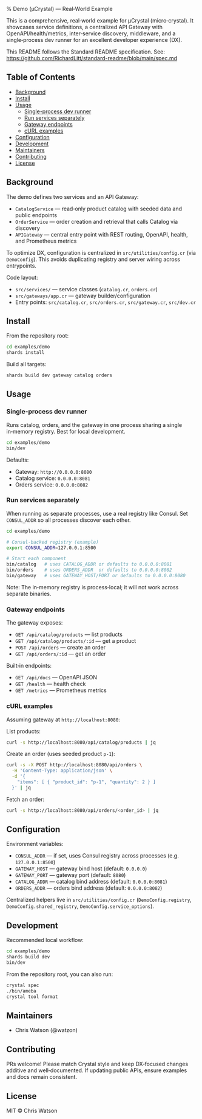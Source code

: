 % Demo (µCrystal) — Real‑World Example

This is a comprehensive, real‑world example for µCrystal (micro‑crystal). It showcases service definitions, a centralized API Gateway with OpenAPI/health/metrics, inter‑service discovery, middleware, and a single‑process dev runner for an excellent developer experience (DX).

This README follows the Standard README specification. See: https://github.com/RichardLitt/standard-readme/blob/main/spec.md

## Table of Contents

- [Background](#background)
- [Install](#install)
- [Usage](#usage)
  - [Single-process dev runner](#single-process-dev-runner)
  - [Run services separately](#run-services-separately)
  - [Gateway endpoints](#gateway-endpoints)
  - [cURL examples](#curl-examples)
- [Configuration](#configuration)
- [Development](#development)
- [Maintainers](#maintainers)
- [Contributing](#contributing)
- [License](#license)

## Background

The demo defines two services and an API Gateway:

- `CatalogService` — read‑only product catalog with seeded data and public endpoints
- `OrderService` — order creation and retrieval that calls Catalog via discovery
- `APIGateway` — central entry point with REST routing, OpenAPI, health, and Prometheus metrics

To optimize DX, configuration is centralized in `src/utilities/config.cr` (via `DemoConfig`). This avoids duplicating registry and server wiring across entrypoints.

Code layout:

- `src/services/` — service classes (`catalog.cr`, `orders.cr`)
- `src/gateways/app.cr` — gateway builder/configuration
- Entry points: `src/catalog.cr`, `src/orders.cr`, `src/gateway.cr`, `src/dev.cr`

## Install

From the repository root:

```sh
cd examples/demo
shards install
```

Build all targets:

```sh
shards build dev gateway catalog orders
```

## Usage

### Single-process dev runner

Runs catalog, orders, and the gateway in one process sharing a single in‑memory registry. Best for local development.

```sh
cd examples/demo
bin/dev
```

Defaults:

- Gateway: `http://0.0.0.0:8080`
- Catalog service: `0.0.0.0:8081`
- Orders service: `0.0.0.0:8082`

### Run services separately

When running as separate processes, use a real registry like Consul. Set `CONSUL_ADDR` so all processes discover each other.

```sh
cd examples/demo

# Consul-backed registry (example)
export CONSUL_ADDR=127.0.0.1:8500

# Start each component
bin/catalog   # uses CATALOG_ADDR or defaults to 0.0.0.0:8081
bin/orders    # uses ORDERS_ADDR  or defaults to 0.0.0.0:8082
bin/gateway   # uses GATEWAY_HOST/PORT or defaults to 0.0.0.0:8080
```

Note: The in‑memory registry is process‑local; it will not work across separate binaries.

### Gateway endpoints

The gateway exposes:

- `GET /api/catalog/products` — list products
- `GET /api/catalog/products/:id` — get a product
- `POST /api/orders` — create an order
- `GET /api/orders/:id` — get an order

Built‑in endpoints:

- `GET /api/docs` — OpenAPI JSON
- `GET /health` — health check
- `GET /metrics` — Prometheus metrics

### cURL examples

Assuming gateway at `http://localhost:8080`:

List products:

```sh
curl -s http://localhost:8080/api/catalog/products | jq
```

Create an order (uses seeded product `p-1`):

```sh
curl -s -X POST http://localhost:8080/api/orders \
  -H 'Content-Type: application/json' \
  -d '{
    "items": [ { "product_id": "p-1", "quantity": 2 } ]
  }' | jq
```

Fetch an order:

```sh
curl -s http://localhost:8080/api/orders/<order_id> | jq
```

## Configuration

Environment variables:

- `CONSUL_ADDR` — if set, uses Consul registry across processes (e.g. `127.0.0.1:8500`)
- `GATEWAY_HOST` — gateway bind host (default: `0.0.0.0`)
- `GATEWAY_PORT` — gateway port (default: `8080`)
- `CATALOG_ADDR` — catalog bind address (default: `0.0.0.0:8081`)
- `ORDERS_ADDR` — orders bind address (default: `0.0.0.0:8082`)

Centralized helpers live in `src/utilities/config.cr` (`DemoConfig.registry`, `DemoConfig.shared_registry`, `DemoConfig.service_options`).

## Development

Recommended local workflow:

```sh
cd examples/demo
shards build dev
bin/dev
```

From the repository root, you can also run:

```sh
crystal spec
./bin/ameba
crystal tool format
```

## Maintainers

- Chris Watson (@watzon)

## Contributing

PRs welcome! Please match Crystal style and keep DX‑focused changes additive and well‑documented. If updating public APIs, ensure examples and docs remain consistent.

## License

MIT © Chris Watson

